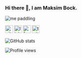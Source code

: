 ### Hi there 👋, I am Maksim Bock.

<!--
**maks232/maks232** is a ✨ _special_ ✨ repository because its `README.md` (this file) appears on your GitHub profile.

Here are some ideas to get you started:

- 🔭 I’m currently working on ...
- 🌱 I’m currently learning ...
- 👯 I’m looking to collaborate on ...
- 🤔 I’m looking for help with ...
- 💬 Ask me about ...
- 📫 How to reach me: ...
- 😄 Pronouns: ...
- ⚡ Fun fact: ...
-->


![me paddling](https://secure.gravatar.com/avatar/092f956a3dac40441f35863e7c333d5a?s=200)


<!-- 
  Skills: Javascript ( Reactjs| Vuejs) | Python (Flask|Django) | Linux 
-->



[<img src='https://cdn.jsdelivr.net/npm/simple-icons@3.0.1/icons/github.svg' alt='github' height='25'>](https://github.com/maks232) [<img src='https://cdn.jsdelivr.net/npm/simple-icons@3.0.1/icons/linkedin.svg' alt='linkedin' height='25'>](https://www.linkedin.com/in/maksimbock/)  [<img src='https://cdn.jsdelivr.net/npm/simple-icons@3.0.1/icons/facebook.svg' alt='facebook' height='25'>](https://www.facebook.com/maks232) [<img src='https://cdn.jsdelivr.net/npm/simple-icons@3.0.1/icons/twitter.svg' alt='twitter' height='25'>](https://twitter.com/maks232) 

![GitHub stats](https://github-readme-stats.vercel.app/api?username=maks232&show_icons=true)  

![Profile views](https://gpvc.arturio.dev/maks232)
